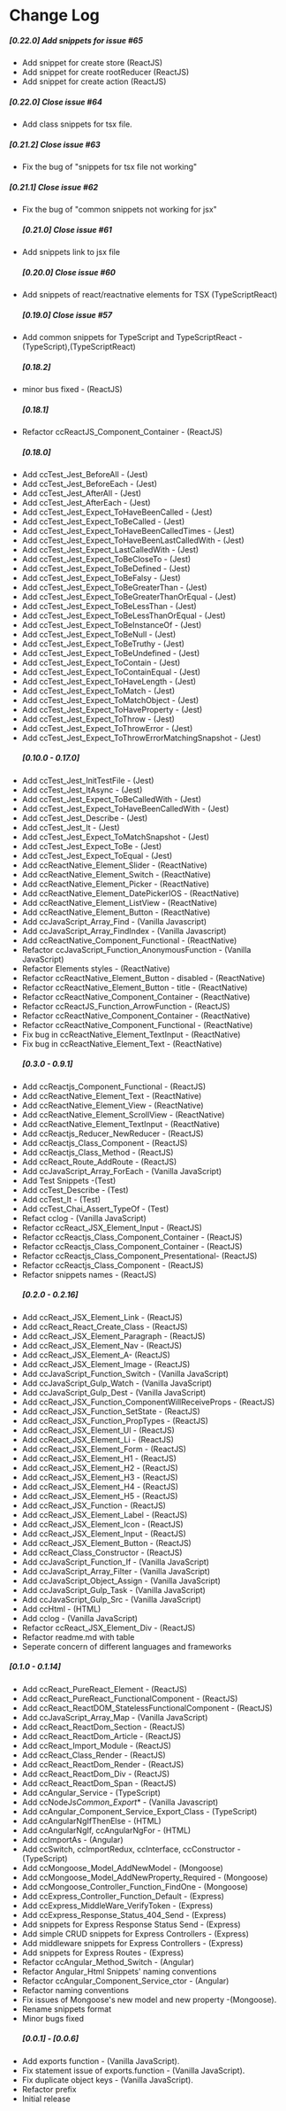 # Change Log

##### [0.22.0] Add snippets for issue #65
* Add snippet for create store (ReactJS)
* Add snippet for create rootReducer (ReactJS)
* Add snippet for create action (ReactJS)
##### [0.22.0] Close issue #64
* Add class snippets for tsx file.
##### [0.21.2] Close issue #63
* Fix the bug of "snippets for tsx file not working"
##### [0.21.1] Close issue #62

* Fix the bug of "common snippets not working for jsx"
  ##### [0.21.0] Close issue #61

- Add snippets link to jsx file
  ##### [0.20.0] Close issue #60
- Add snippets of react/reactnative elements for TSX (TypeScriptReact)
  ##### [0.19.0] Close issue #57
- Add common snippets for TypeScript and TypeScriptReact - (TypeScript),(TypeScriptReact)
  ##### [0.18.2]
- minor bus fixed - (ReactJS)
  ##### [0.18.1]
- Refactor ccReactJS_Component_Container - (ReactJS)
  ##### [0.18.0]
- Add ccTest_Jest_BeforeAll - (Jest)
- Add ccTest_Jest_BeforeEach - (Jest)
- Add ccTest_Jest_AfterAll - (Jest)
- Add ccTest_Jest_AfterEach - (Jest)
- Add ccTest_Jest_Expect_ToHaveBeenCalled - (Jest)
- Add ccTest_Jest_Expect_ToBeCalled - (Jest)
- Add ccTest_Jest_Expect_ToHaveBeenCalledTimes - (Jest)
- Add ccTest_Jest_Expect_ToHaveBeenLastCalledWith - (Jest)
- Add ccTest_Jest_Expect_LastCalledWith - (Jest)
- Add ccTest_Jest_Expect_ToBeCloseTo - (Jest)
- Add ccTest_Jest_Expect_ToBeDefined - (Jest)
- Add ccTest_Jest_Expect_ToBeFalsy - (Jest)
- Add ccTest_Jest_Expect_ToBeGreaterThan - (Jest)
- Add ccTest_Jest_Expect_ToBeGreaterThanOrEqual - (Jest)
- Add ccTest_Jest_Expect_ToBeLessThan - (Jest)
- Add ccTest_Jest_Expect_ToBeLessThanOrEqual - (Jest)
- Add ccTest_Jest_Expect_ToBeInstanceOf - (Jest)
- Add ccTest_Jest_Expect_ToBeNull - (Jest)
- Add ccTest_Jest_Expect_ToBeTruthy - (Jest)
- Add ccTest_Jest_Expect_ToBeUndefined - (Jest)
- Add ccTest_Jest_Expect_ToContain - (Jest)
- Add ccTest_Jest_Expect_ToContainEqual - (Jest)
- Add ccTest_Jest_Expect_ToHaveLength - (Jest)
- Add ccTest_Jest_Expect_ToMatch - (Jest)
- Add ccTest_Jest_Expect_ToMatchObject - (Jest)
- Add ccTest_Jest_Expect_ToHaveProperty - (Jest)
- Add ccTest_Jest_Expect_ToThrow - (Jest)
- Add ccTest_Jest_Expect_ToThrowError - (Jest)
- Add ccTest_Jest_Expect_ToThrowErrorMatchingSnapshot - (Jest)
  ##### [0.10.0 - 0.17.0]
- Add ccTest_Jest_InitTestFile - (Jest)
- Add ccTest_Jest_ItAsync - (Jest)
- Add ccTest_Jest_Expect_ToBeCalledWith - (Jest)
- Add ccTest_Jest_Expect_ToHaveBeenCalledWith - (Jest)
- Add ccTest_Jest_Describe - (Jest)
- Add ccTest_Jest_It - (Jest)
- Add ccTest_Jest_Expect_ToMatchSnapshot - (Jest)
- Add ccTest_Jest_Expect_ToBe - (Jest)
- Add ccTest_Jest_Expect_ToEqual - (Jest)
- Add ccReactNative_Element_Slider - (ReactNative)
- Add ccReactNative_Element_Switch - (ReactNative)
- Add ccReactNative_Element_Picker - (ReactNative)
- Add ccReactNative_Element_DatePickerIOS - (ReactNative)
- Add ccReactNative_Element_ListView - (ReactNative)
- Add ccReactNative_Element_Button - (ReactNative)
- Add ccJavaScript_Array_Find - (Vanilla Javascript)
- Add ccJavaScript_Array_FindIndex - (Vanilla Javascript)
- Add ccReactNative_Component_Functional - (ReactNative)
- Refactor ccJavaScript_Function_AnonymousFunction - (Vanilla JavaScript)
- Refactor Elements styles - (ReactNative)
- Refactor ccReactNative_Element_Button - disabled - (ReactNative)
- Refactor ccReactNative_Element_Button - title - (ReactNative)
- Refactor ccReactNative_Component_Container - (ReactNative)
- Refactor ccReactJS_Function_ArrowFunction - (ReactJS)
- Refactor ccReactNative_Component_Container - (ReactNative)
- Refactor ccReactNative_Component_Functional - (ReactNative)
- Fix bug in ccReactNative_Element_TextInput - (ReactNative)
- Fix bug in ccReactNative_Element_Text - (ReactNative)
  ##### [0.3.0 - 0.9.1]
- Add ccReactjs_Component_Functional - (ReactJS)
- Add ccReactNative_Element_Text - (ReactNative)
- Add ccReactNative_Element_View - (ReactNative)
- Add ccReactNative_Element_ScrollView - (ReactNative)
- Add ccReactNative_Element_TextInput - (ReactNative)
- Add ccReactjs_Reducer_NewReducer - (ReactJS)
- Add ccReactjs_Class_Component - (ReactJS)
- Add ccReactjs_Class_Method - (ReactJS)
- Add ccReact_Route_AddRoute - (ReactJS)
- Add ccJavaScript_Array_ForEach - (Vanilla JavaScript)
- Add Test Snippets -(Test)
- Add ccTest_Describe - (Test)
- Add ccTest_It - (Test)
- Add ccTest_Chai_Assert_TypeOf - (Test)
- Refact cclog - (Vanilla JavaScript)
- Refactor ccReact_JSX_Element_Input - (ReactJS)
- Refactor ccReactjs_Class_Component_Container - (ReactJS)
- Refactor ccReactjs_Class_Component_Container - (ReactJS)
- Refactor ccReactjs_Class_Component_Presentational- (ReactJS)
- Refactor ccReactjs_Class_Component - (ReactJS)
- Refactor snippets names - (ReactJS)
  ##### [0.2.0 - 0.2.16]
- Add ccReact_JSX_Element_Link - (ReactJS)
- Add ccReact_React_Create_Class - (ReactJS)
- Add ccReact_JSX_Element_Paragraph - (ReactJS)
- Add ccReact_JSX_Element_Nav - (ReactJS)
- Add ccReact_JSX_Element_A- (ReactJS)
- Add ccReact_JSX_Element_Image - (ReactJS)
- Add ccJavaScript_Function_Switch - (Vanilla JavaScript)
- Add ccJavaScript_Gulp_Watch - (Vanilla JavaScript)
- Add ccJavaScript_Gulp_Dest - (Vanilla JavaScript)
- Add ccReact_JSX_Function_ComponentWillReceiveProps - (ReactJS)
- Add ccReact_JSX_Function_SetState - (ReactJS)
- Add ccReact_JSX_Function_PropTypes - (ReactJS)
- Add ccReact_JSX_Element_Ul - (ReactJS)
- Add ccReact_JSX_Element_Li - (ReactJS)
- Add ccReact_JSX_Element_Form - (ReactJS)
- Add ccReact_JSX_Element_H1 - (ReactJS)
- Add ccReact_JSX_Element_H2 - (ReactJS)
- Add ccReact_JSX_Element_H3 - (ReactJS)
- Add ccReact_JSX_Element_H4 - (ReactJS)
- Add ccReact_JSX_Element_H5 - (ReactJS)
- Add ccReact_JSX_Function - (ReactJS)
- Add ccReact_JSX_Element_Label - (ReactJS)
- Add ccReact_JSX_Element_Icon - (ReactJS)
- Add ccReact_JSX_Element_Input - (ReactJS)
- Add ccReact_JSX_Element_Button - (ReactJS)
- Add ccReact_Class_Constructor - (ReactJS)
- Add ccJavaScript_Function_If - (Vanilla JavaScript)
- Add ccJavaScript_Array_Filter - (Vanilla JavaScript)
- Add ccJavaScript_Object_Assign - (Vanilla JavaScript)
- Add ccJavaScript_Gulp_Task - (Vanilla JavaScript)
- Add ccJavaScript_Gulp_Src - (Vanilla JavaScript)
- Add ccHtml - (HTML)
- Add cclog - (Vanilla JavaScript)
- Refactor ccReact_JSX_Element_Div - (ReactJS)
- Refactor readme.md with table
- Seperate concern of different languages and frameworks

##### [0.1.0 - 0.1.14]

* Add ccReact_PureReact_Element - (ReactJS)
* Add ccReact_PureReact_FunctionalComponent - (ReactJS)
* Add ccReact_ReactDOM_StatelessFunctionalComponent - (ReactJS)
* Add ccJavaScript_Array_Map - (Vanilla JavaScript)
* Add ccReact_ReactDom_Section - (ReactJS)
* Add ccReact_ReactDom_Article - (ReactJS)
* Add ccReact_Import_Module - (ReactJS)
* Add ccReact_Class_Render - (ReactJS)
* Add ccReact_ReactDom_Render - (ReactJS)
* Add ccReact_ReactDom_Div - (ReactJS)
* Add ccReact_ReactDom_Span - (ReactJS)
* Add ccAngular_Service - (TypeScript)
* Add ccNodeJs*Common_Export*\* - (Vanilla Javascript)
* Add ccAngular_Component_Service_Export_Class - (TypeScript)
* Add ccAngularNgIfThenElse - (HTML)
* Add ccAngularNgIf, ccAngularNgFor - (HTML)
* Add ccImportAs - (Angular)
* Add ccSwitch, ccImportRedux, ccInterface, ccConstructor - (TypeScript)
* Add ccMongoose_Model_AddNewModel - (Mongoose)
* Add ccMongoose_Model_AddNewProperty_Required - (Mongoose)
* Add ccMongoose_Controller_Function_FindOne - (Mongoose)
* Add ccExpress_Controller_Function_Default - (Express)
* Add ccExpress_MiddleWare_VerifyToken - (Express)
* Add ccExpress_Response_Status_404_Send - (Express)
* Add snippets for Express Response Status Send - (Express)
* Add simple CRUD snippets for Express Controllers - (Express)
* Add middleware snippets for Express Controllers - (Express)
* Add snippets for Express Routes - (Express)
* Refactor ccAngular_Method_Switch - (Angular)
* Refactor Angular_Html Snippets' naming conventions
* Refactor ccAngular_Component_Service_ctor - (Angular)
* Refactor naming conventions
* Fix issues of Mongoose's new model and new property -(Mongoose).
* Rename snippets format
* Minor bugs fixed
  ##### [0.0.1] - [0.0.6]
* Add exports function - (Vanilla JavaScript).
* Fix statement issue of exports.function - (Vanilla JavaScript).
* Fix duplicate object keys - (Vanilla JavaScript).
* Refactor prefix
* Initial release
